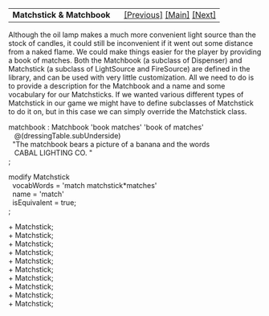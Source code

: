 <table width="100%" data-border="0" data-cellspacing="0"
data-cellpadding="3" data-bgcolor="#C0C0C0">
<colgroup>
<col style="width: 50%" />
<col style="width: 50%" />
</colgroup>
<tbody>
<tr>
<td style="text-align: left;"><strong>Matchstick &amp; Matchbook<br />
</strong></td>
<td style="text-align: right;"><a href="oillamp.htm">[Previous]</a> <a
href="generalintroduction.htm">[Main]</a> <a
href="dynamite.htm">[Next]</a></td>
</tr>
</tbody>
</table>

  
Although the oil lamp makes a much more convenient light source than the
stock of candles, it could still be inconvenient if it went out some
distance from a naked flame. We could make things easier for the player
by providing a book of matches. Both the Matchbook (a subclass of
Dispenser) and Matchstick (a subclass of LightSource and FireSource) are
defined in the library, and can be used with very little customization.
All we need to do is to provide a description for the Matchbook and a
name and some vocabulary for our Matchsticks. If we wanted various
different types of Matchstick in our game we might have to define
subclasses of Matchstick to do it on, but in this case we can simply
override the Matchstick class.  
  
matchbook : Matchbook 'book matches' 'book of matches'   
   @(dressingTable.subUnderside)  
  "The matchbook bears a picture of a banana and the words  
   CABAL LIGHTING CO. "  
;  
  
modify Matchstick  
  vocabWords = 'match matchstick\*matches'  
  name = 'match'  
  isEquivalent = true;  
;  
  
+ Matchstick;  
+ Matchstick;  
+ Matchstick;  
+ Matchstick;  
+ Matchstick;  
+ Matchstick;  
+ Matchstick;  
+ Matchstick;  
+ Matchstick;  
+ Matchstick;  
  
  
